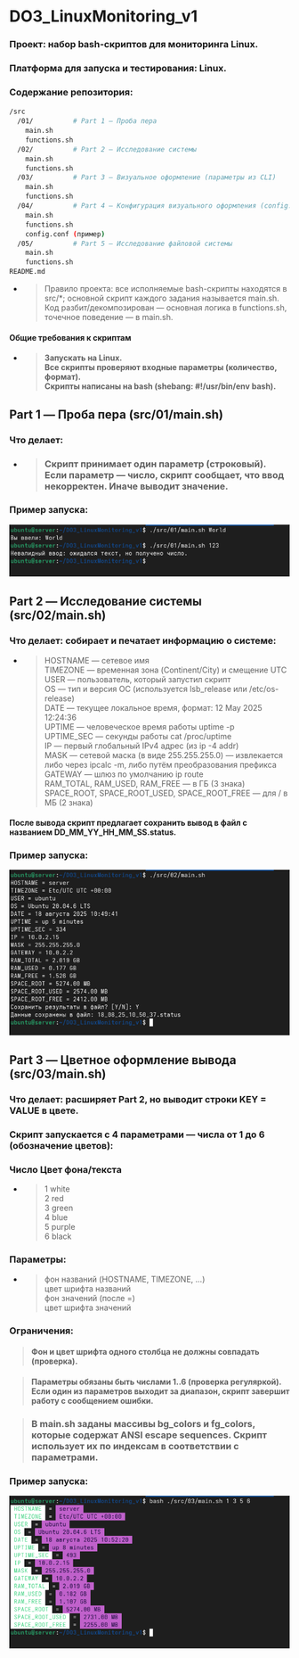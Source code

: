 # DO3_LinuxMonitoring_v1
### Проект: набор bash-скриптов для мониторинга Linux.
### Платформа для запуска и тестирования: Linux.

### Содержание репозитория:
```bash
/src
  /01/          # Part 1 — Проба пера
    main.sh
    functions.sh
  /02/          # Part 2 — Исследование системы
    main.sh
    functions.sh
  /03/          # Part 3 — Визуальное оформление (параметры из CLI)
    main.sh
    functions.sh
  /04/          # Part 4 — Конфигурация визуального оформления (config.conf)
    main.sh
    functions.sh
    config.conf (пример)
  /05/          # Part 5 — Исследование файловой системы
    main.sh
    functions.sh
README.md
```
- > Правило проекта: все исполняемые bash-скрипты находятся в src/*; основной скрипт каждого задания называется main.sh. Код разбит/декомпозирован — основная логика в functions.sh, точечное поведение — в main.sh.

#### Общие требования к скриптам

- > #### Запускать на Linux.<br> Все скрипты проверяют входные параметры (количество, формат).<br> Скрипты написаны на bash (shebang: #!/usr/bin/env bash).


## Part 1 — Проба пера (src/01/main.sh)

### Что делает:
- > ### Скрипт принимает один параметр (строковый). Если параметр — число, скрипт сообщает, что ввод некорректен. Иначе выводит значение.

### Пример запуска:
![Screenshot part1](./materials/screenshots/Task_1.png)



## Part 2 — Исследование системы (src/02/main.sh)

### Что делает: собирает и печатает информацию о системе:

- > HOSTNAME — сетевое имя
<br>TIMEZONE — временная зона (Continent/City) и смещение UTC
<br> USER — пользователь, который запустил скрипт
<br> OS — тип и версия ОС (используется lsb_release или /etc/os-release)
<br> DATE — текущее локальное время, формат: 12 May 2025 12:24:36
<br> UPTIME — человеческое время работы uptime -p
<br> UPTIME_SEC — секунды работы cat /proc/uptime
<br> IP — первый глобальный IPv4 адрес (из ip -4 addr)
<br> MASK — сетевой маскa (в виде 255.255.255.0) — извлекается либо через ipcalc -m, либо путём преобразования префикса
<br> GATEWAY — шлюз по умолчанию ip route
<br> RAM_TOTAL, RAM_USED, RAM_FREE — в ГБ (3 знака)
<br> SPACE_ROOT, SPACE_ROOT_USED, SPACE_ROOT_FREE — для / в МБ (2 знака)

#### После вывода скрипт предлагает сохранить вывод в файл с названием DD_MM_YY_HH_MM_SS.status.

### Пример запуска:
![Screenshot part2](./materials/screenshots/Task_2.png)

## Part 3 — Цветное оформление вывода (src/03/main.sh)

### Что делает: расширяет Part 2, но выводит строки KEY = VALUE в цвете.
### Скрипт запускается с 4 параметрами — числа от 1 до 6 (обозначение цветов):

### Число	Цвет фона/текста
- > 1	white
<br> 2	red
<br> 3	green
<br> 4	blue
<br> 5	purple
<br> 6	black

### Параметры:
- > фон названий (HOSTNAME, TIMEZONE, ...)
<br> цвет шрифта названий
<br> фон значений (после =)
<br> цвет шрифта значений

### Ограничения:

> #### Фон и цвет шрифта одного столбца не должны совпадать (проверка).

> #### Параметры обязаны быть числами 1..6 (проверка регуляркой). Если один из параметров выходит за диапазон, скрипт завершит работу с сообщением ошибки.

> ### В main.sh заданы массивы bg_colors и fg_colors, которые содержат ANSI escape sequences. Скрипт использует их по индексам в соответствии с параметрами.

### Пример запуска:
![Screenshot part3](./materials/screenshots/Task_3.png)
